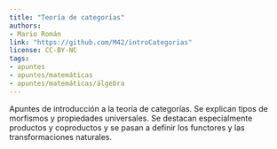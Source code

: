 ```yaml
---
title: "Teoría de categorías"
authors:
- Mario Román
link: "https://github.com/M42/introCategorias"
license: CC-BY-NC
tags:
- apuntes
- apuntes/matemáticas
- apuntes/matemáticas/álgebra
---
```


Apuntes de introducción a la teoría de categorías. Se explican tipos
de morfismos y propiedades universales. Se destacan especialmente
productos y coproductos y se pasan a definir los functores y las
transformaciones naturales.
